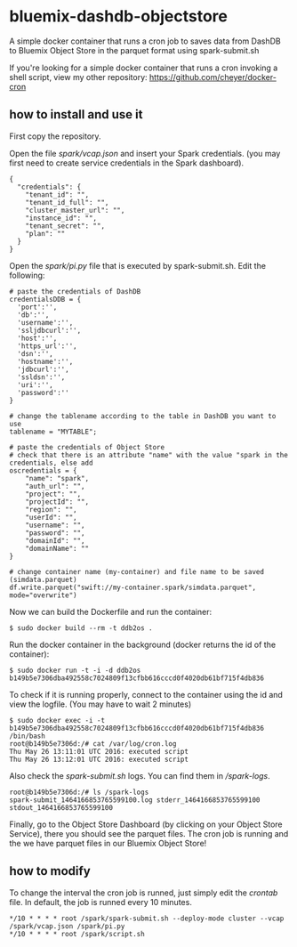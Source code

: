 # bluemix-dashdb-objectstore
A simple docker container that runs a cron job to saves data from DashDB to Bluemix Object Store in the parquet format using spark-submit.sh

If you're looking for a simple docker container that runs a cron invoking a shell script, view my other repository:
https://github.com/cheyer/docker-cron

## how to install and use it
First copy the repository. 

Open the file *spark/vcap.json* and insert your Spark credentials. (you may first need to create service credentials in the Spark dashboard).
```
{
  "credentials": {
    "tenant_id": "",
    "tenant_id_full": "",
    "cluster_master_url": "",
    "instance_id": "",
    "tenant_secret": "",
    "plan": ""
  }
}
```

Open the *spark/pi.py* file that is executed by spark-submit.sh. Edit the following:

```
# paste the credentials of DashDB
credentialsDDB = {
  'port':'',
  'db':'',
  'username':'',
  'ssljdbcurl':'',
  'host':'',
  'https_url':'',
  'dsn':'',
  'hostname':'',
  'jdbcurl':'',
  'ssldsn':'',
  'uri':'',
  'password':''
}
```
```
# change the tablename according to the table in DashDB you want to use
tablename = "MYTABLE";
```
```
# paste the credentials of Object Store
# check that there is an attribute "name" with the value "spark in the credentials, else add
oscredentials = {
    "name": "spark",
    "auth_url": "",
    "project": "",
    "projectId": "",
    "region": "",
    "userId": "",
    "username": "",
    "password": "",
    "domainId": "",
    "domainName": ""
}
```
```
# change container name (my-container) and file name to be saved (simdata.parquet)
df.write.parquet("swift://my-container.spark/simdata.parquet", mode="overwrite")
```

Now we can build the Dockerfile and run the container:

`$ sudo docker build --rm -t ddb2os . `


Run the docker container in the background (docker returns the id of the container):


```
$ sudo docker run -t -i -d ddb2os
b149b5e7306dba492558c7024809f13cfbb616cccd0f4020db61bf715f4db836
```

To check if it is running properly, connect to the container using the id and view the logfile. (You may have to wait 2 minutes)

```
$ sudo docker exec -i -t b149b5e7306dba492558c7024809f13cfbb616cccd0f4020db61bf715f4db836 /bin/bash
root@b149b5e7306d:/# cat /var/log/cron.log
Thu May 26 13:11:01 UTC 2016: executed script
Thu May 26 13:12:01 UTC 2016: executed script
```
Also check the *spark-submit.sh* logs. You can find them in */spark-logs*.
```
root@b149b5e7306d:/# ls /spark-logs
spark-submit_1464166853765599100.log stderr_1464166853765599100 stdout_1464166853765599100
```
Finally, go to the Object Store Dashboard (by clicking on your Object Store Service), there you should see the parquet files.
The cron job is running and the we have parquet files in our Bluemix Object Store!

## how to modify
To change the interval the cron job is runned, just simply edit the *crontab* file. In default, the job is runned every 10 minutes.

```
*/10 * * * * root /spark/spark-submit.sh --deploy-mode cluster --vcap /spark/vcap.json /spark/pi.py
*/10 * * * * root /spark/script.sh
```
